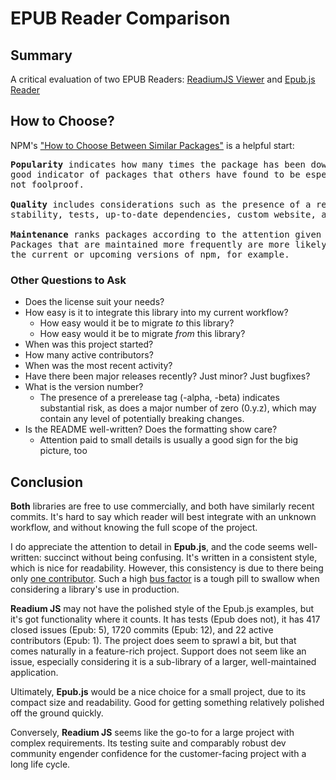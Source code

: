 # EPUB Reader Comparison

## Summary 
A critical evaluation of two EPUB Readers: [ReadiumJS Viewer](https://github.com/readium/readium-js-viewer) and [Epub.js Reader](https://github.com/futurepress/epubjs-reader/)

## How to Choose? 
NPM's ["How to Choose Between Similar Packages"](https://docs.npmjs.com/getting-started/searching-for-packages#how-to-choose-between-similar-packages) is a helpful start:
<pre>
<b>Popularity</b> indicates how many times the package has been downloaded. This is a
good indicator of packages that others have found to be especially useful, but
not foolproof.

<b>Quality</b> includes considerations such as the presence of a readme file,
stability, tests, up-to-date dependencies, custom website, and code complexity.

<b>Maintenance</b> ranks packages according to the attention given by developers.
Packages that are maintained more frequently are more likely to work well with
the current or upcoming versions of npm, for example.
</pre>

### Other Questions to Ask
* Does the license suit your needs?
* How easy is it to integrate this library into my current workflow?
  * How easy would it be to migrate _to_ this library?
  * How easy would it be to migrate _from_ this library?
* When was this project started?
* How many active contributors?
* When was the most recent activity?
* Have there been major releases recently? Just minor? Just bugfixes?
* What is the version number?
	* The presence of a prerelease tag (-alpha, -beta) indicates substantial risk, as does a major number of zero (0.y.z), which may contain any level of potentially breaking changes.
* Is the README well-written? Does the formatting show care?
	* Attention paid to small details is usually a good sign for the big picture, too

## Conclusion
**Both** libraries are free to use commercially, and both have similarly recent commits. It's hard to say which reader will best integrate with an unknown workflow, and without knowing the full scope of the project.

I do appreciate the attention to detail in **Epub.js**, and the code seems well-written: succinct without being confusing. It's written in a consistent style, which is nice for readability. However, this consistency is due to there being only [one contributor](https://github.com/futurepress/epubjs-reader/graphs/contributors). Such a high [bus factor](https://en.wikipedia.org/wiki/Bus_factor) is a tough pill to swallow when considering a library's use in production. 

**Readium JS** may not have the polished style of the Epub.js examples, but it's got functionality where it counts. It has tests (Epub does not), it has 417 closed issues (Epub: 5), 1720 commits (Epub: 12), and 22 active contributors (Epub: 1). The project does seem to sprawl a bit, but that comes naturally in a feature-rich project. Support does not seem like an issue, especially considering it is a sub-library of a larger, well-maintained application.

Ultimately, **Epub.js** would be a nice choice for a small project, due to its compact size and readability. Good for getting something relatively polished off the ground quickly.

Conversely, **Readium JS** seems like the go-to for a large project with complex requirements. Its testing suite and comparably robust dev community engender confidence for the customer-facing project with a long life cycle.

